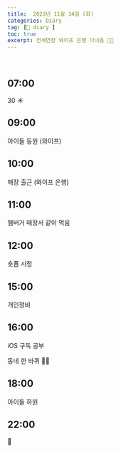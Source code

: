 ```yaml
---
title:  2023년 11월 14일 (화)
categories: Diary
tag: [📒 diary ]
toc: true
excerpt: 전세연장 와이프 은행 다녀옴 🏃🏻
---
```

​
## 07:00

30 ☀️

## 09:00

아이들 등원 (와이프)

## 10:00

매장 출근 (와이프 은행)

## 11:00

햄버거 매장서 같이 먹음

## 12:00

숏폼 시청

## 15:00

개인정비

## 16:00

iOS 구독 공부

동네 한 바퀴 🏃🏻

## 18:00

아이들 하원

## 22:00

🌙

<br><br><br>